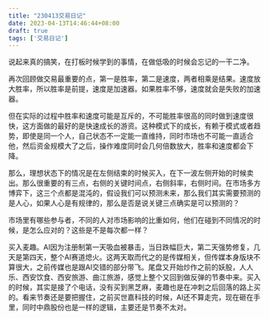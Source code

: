 ```yaml
---
title: "230413交易日记"
date: 2023-04-13T14:46:44+08:00
draft: true
tags: ['交易日记']
---
```


说起来真的搞笑，在打板时候学到的事情，在做低吸的时候会忘记的一干二净。

再次回顾做交易最重要的点，第一是胜率，第二是速度，两者相乘是结果。速度放大胜率，所以胜率是前提，速度是加速器。如果胜率不够，速度就会是失败的加速器。

但在实际的过程中胜率和速度可能是互斥的，不可能胜率很高的同时做到速度很快，这方面做的最好的是快速成长的游资。这种模式下的成长，有赖于模式或者趋势，即使是同一个人，自己状态不一定能一直维持，同时市场也不可能一直适合他，然后资金规模大了之后，操作难度同时会几何倍数放大，胜率和速度都会下降。

那么，理想状态下的情况是在左侧结束的时候买入，在下一波左侧开始的时候卖出。那么很重要的有三点，右侧的关键时间点，右侧斜率，右侧时间。在市场多方博弈下，这三个点都是混沌的，假设我们可以预测未来，那么我们其实需要预测的是人心，如果人心是有规律的，那么是否是说关键三点确实是可以预测的？

市场里有哪些参与者，不同的人对市场影响的比重如何，他们在碰到不同情况的时候，是怎么应对的？这些是不是每次都一样？

买入麦趣。AI因为注册制第一天吸血被暴击，当日跌幅巨大，第二天强势修复，几天是第四天，整个AI赛道熄火。这两天取而代之的是传媒相关，但传媒本身版块不算很大，之前传媒也是跟AI交错的部分带飞。尾盘又开始炒作之前的妖股，人人乐、西安饮食、西安旅游、曲江旅游，感觉上整个又回到做反弹的节奏中来。买入的时候，其实是接了个电话，没有买到黑芝麻，麦趣也是在冲刺之后回落的路上买的。看来节奏还是要把握住，之前买世嘉科技的时候，AI还不算走完，现在砸在手里，同时中鼎股份也是一样的逻辑，主要还是节奏不太对。